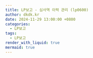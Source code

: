 ```yaml
---
title: LP보고 - 심사역 이력 관리 (lp0600)
author: dkdk.kr
date: 2024-11-29 13:00:00 +0800
categories:
  - LP보고
tags:
  - LP보고
render_with_liquid: true
mermaid: true
---
```

